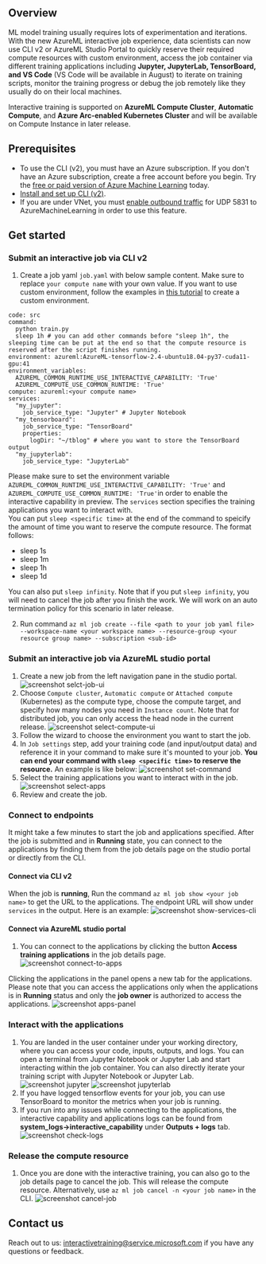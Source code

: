 ## Overview
ML model training usually requires lots of experimentation and iterations. With the new AzureML interactive job experience, data scientists can now use CLI v2 or AzureML Studio Portal to quickly reserve their required compute resources with custom environment, access the job container via different training applications including **Jupyter, JupyterLab, TensorBoard, and VS Code** (VS Code will be available in August) to iterate on training scripts, monitor the training progress or debug the job remotely like they usually do on their local machines.

Interactive training is supported on **AzureML Compute Cluster**, **Automatic Compute**, and **Azure Arc-enabled Kubernetes Cluster** and will be available on Compute Instance in later release.

## Prerequisites
- To use the CLI (v2), you must have an Azure subscription. If you don't have an Azure subscription, create a free account before you begin. Try the [free or paid version of Azure Machine Learning](https://azure.microsoft.com/free/) today.
- [Install and set up CLI (v2)](how-to-configure-cli.md).
- If you are under VNet, you must [enable outbound traffic](https://docs.microsoft.com/azure/machine-learning/how-to-access-azureml-behind-firewall?tabs=ipaddress%2Cpublic#outbound-configuration) for UDP 5831 to AzureMachineLearning in order to use this feature.

## Get started
### Submit an interactive job via CLI v2
1. Create a job yaml `job.yaml` with below sample content. Make sure to replace `your compute name` with your own value. If you want to use custom environment, follow the examples in [this tutorial](https://docs.microsoft.com/azure/machine-learning/how-to-manage-environments-v2) to create a custom environment. 
```dotnetcli
code: src 
command: 
  python train.py 
  sleep 1h # you can add other commands before "sleep 1h", the sleeping time can be put at the end so that the compute resource is reserved after the script finishes running.
environment: azureml:AzureML-tensorflow-2.4-ubuntu18.04-py37-cuda11-gpu:41
environment_variables: 
  AZUREML_COMMON_RUNTIME_USE_INTERACTIVE_CAPABILITY: 'True'
  AZUREML_COMPUTE_USE_COMMON_RUNTIME: 'True' 
compute: azureml:<your compute name>
services:
  "my_jupyter":
    job_service_type: "Jupyter" # Jupyter Notebook
  "my_tensorboard":
    job_service_type: "TensorBoard"
    properties:
      logDir: "~/tblog" # where you want to store the TensorBoard output 
  "my_jupyterlab":
    job_service_type: "JupyterLab"
```
Please make sure to set the environment variable `AZUREML_COMMON_RUNTIME_USE_INTERACTIVE_CAPABILITY: 'True'` and `AZUREML_COMPUTE_USE_COMMON_RUNTIME: 'True'`in order to enable the interactive capability in preview. The `services` section specifies the training applications you want to interact with.  
You can put `sleep <specific time>` at the end of the command to speicify the amount of time you want to reserve the compute resource. The format follows: 
* sleep 1s
* sleep 1m
* sleep 1h
* sleep 1d

You can also put `sleep infinity`. Note that if you put `sleep infinity`, you will need to cancel the job after you finish the work. We will work on an auto termination policy for this scenario in later release. 
 
2. Run command `az ml job create --file <path to your job yaml file> --workspace-name <your workspace name> --resource-group <your resource group name> --subscription <sub-id> `

### Submit an interactive job via AzureML studio portal
1. Create a new job from the left navigation pane in the studio portal.
![screenshot selct-job-ui](./media/selectjob.png)
1. Choose `Compute cluster`, `Automatic compute` or `Attached compute` (Kubernetes) as the compute type, choose the compute target, and specify how many nodes you need in `Instance count`. Note that for distributed job, you can only access the head node in the current release.
![screenshot select-compute-ui](./media/selectcompute.png)
1. Follow the wizard to choose the environment you want to start the job.
1. In `Job settings` step, add your training code (and input/output data) and reference it in your command to make sure it's mounted to your job. **You can end your command with `sleep <specific time>` to reserve the resource.** An example is like below:
![screenshot set-command](./media/setcommand.png)
1. Select the training applications you want to interact with in the job.
![screenshot select-apps](./media/selectapps.png)
1. Review and create the job.


### Connect to endpoints
It might take a few minutes to start the job and applications specified. After the job is submitted and in **Running** state, you can connect to the applications by finding them from the job details page on the studio portal or directly from the CLI.
#### Connect via CLI v2
When the job is **running**, Run the command `az ml job show <your job name>` to get the URL to the applications. The endpoint URL will show under `services` in the output. Here is an example:
![screenshot show-services-cli](./media/servicescli.png)

#### Connect via AzureML studio portal
1. You can connect to the applications by clicking the button **Access training applications** in the job details page. 
![screenshot connect-to-apps](./media/accessbutton.png)

Clicking the applications in the panel opens a new tab for the applications. Please note that you can access the applications only when the applications is in **Running** status and only the **job owner** is authorized to access the applications.
![screenshot apps-panel](./media/appspanel.png)

### Interact with the applications
1. You are landed in the user container under your working directory, where you can access your code, inputs, outputs, and logs. You can open a terminal from Jupyter Notebook or Jupyter Lab and start interacting within the job container. You can also directly iterate your training script with Jupyter Notebook or Jupyter Lab. 
![screenshot jupyter](./media/jupyter.png)
![screenshot jupyterlab](./media/jupyterlab.png)
1. If you have logged tensorflow events for your job, you can use TensorBoard to monitor the metrics when your job is running.
1. If you run into any issues while connecting to the applications, the interactive capability and applications logs can be found from **system_logs->interactive_capability** under **Outputs + logs** tab.
![screenshot check-logs](./media/ijlogs.png)

### Release the compute resource
1. Once you are done with the interactive training, you can also go to the job details page to cancel the job. This will release the compute resource. Alternatively, use `az ml job cancel -n <your job name>` in the CLI. 
![screenshot cancel-job](./media/canceljob.png)

## Contact us
Reach out to us: interactivetraining@service.microsoft.com if you have any questions or feedback.
